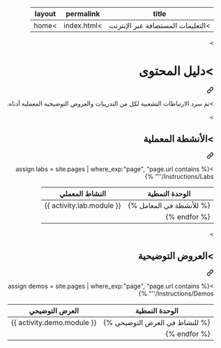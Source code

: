 <div class="readme html-blob blob p-5"><div class="Box-sc-g0xbh4-0 markdown-body container-lg"><div dir="rtl"><markdown-accessiblity-table data-catalyst=""><table>
  <thead>
  <tr>
  <th>title</th>
  <th>permalink</th>
  <th>layout</th>
  </tr>
  </thead>
  <tbody>
  <tr>
  <td><div dir="rtl">>التعليمات المستضافة عبر الإنترنت</div></td>
  <td><div dir="rtl">>index.html</div></td>
  <td><div dir="rtl">>home</div></td>
  </tr>
  </tbody>
</table></markdown-accessiblity-table>

<div class="markdown-heading" dir="rtl">><h1 data-sourcepos="1:1-1:25" class="heading-element" dir="rtl">>دليل المحتوى</h1><a id="user-content-دليل-المحتوى" class="anchor" aria-label="Permalink: دليل المحتوى" href="#دليل-المحتوى"><svg class="octicon octicon-link" viewBox="0 0 16 16" version="1.1" width="16" height="16" aria-hidden="true"><path d="m7.775 3.275 1.25-1.25a3.5 3.5 0 1 1 4.95 4.95l-2.5 2.5a3.5 3.5 0 0 1-4.95 0 .751.751 0 0 1 .018-1.042.751.751 0 0 1 1.042-.018 1.998 1.998 0 0 0 2.83 0l2.5-2.5a2.002 2.002 0 0 0-2.83-2.83l-1.25 1.25a.751.751 0 0 1-1.042-.018.751.751 0 0 1-.018-1.042Zm-4.69 9.64a1.998 1.998 0 0 0 2.83 0l1.25-1.25a.751.751 0 0 1 1.042.018.751.751 0 0 1 .018 1.042l-1.25 1.25a3.5 3.5 0 1 1-4.95-4.95l2.5-2.5a3.5 3.5 0 0 1 4.95 0 .751.751 0 0 1-.018 1.042.751.751 0 0 1-1.042.018 1.998 1.998 0 0 0-2.83 0l-2.5 2.5a1.998 1.998 0 0 0 0 2.83Z"></path></svg></a></div>
<p data-sourcepos="3:1-3:143" dir="rtl">>تم سرد الارتباطات التشعبية لكل من التدريبات والعروض التوضيحية المعملية أدناه.</p>
<div class="markdown-heading" dir="rtl">><h2 data-sourcepos="5:1-5:34" class="heading-element" dir="rtl">>الأنشطة المعملية</h2><a id="user-content-الأنشطة-المعملية" class="anchor" aria-label="Permalink: الأنشطة المعملية" href="#الأنشطة-المعملية"><svg class="octicon octicon-link" viewBox="0 0 16 16" version="1.1" width="16" height="16" aria-hidden="true"><path d="m7.775 3.275 1.25-1.25a3.5 3.5 0 1 1 4.95 4.95l-2.5 2.5a3.5 3.5 0 0 1-4.95 0 .751.751 0 0 1 .018-1.042.751.751 0 0 1 1.042-.018 1.998 1.998 0 0 0 2.83 0l2.5-2.5a2.002 2.002 0 0 0-2.83-2.83l-1.25 1.25a.751.751 0 0 1-1.042-.018.751.751 0 0 1-.018-1.042Zm-4.69 9.64a1.998 1.998 0 0 0 2.83 0l1.25-1.25a.751.751 0 0 1 1.042.018.751.751 0 0 1 .018 1.042l-1.25 1.25a3.5 3.5 0 1 1-4.95-4.95l2.5-2.5a3.5 3.5 0 0 1 4.95 0 .751.751 0 0 1-.018 1.042.751.751 0 0 1-1.042.018 1.998 1.998 0 0 0-2.83 0l-2.5 2.5a1.998 1.998 0 0 0 0 2.83Z"></path></svg></a></div>
<p data-sourcepos="0:0-0:0" dir="rtl">>{% assign labs = site.pages | where_exp:"page", "page.url contains '/Instructions/Labs'" %}</p>
<markdown-accessiblity-table data-catalyst=""><table data-sourcepos="7:1-11:12">
<thead>
<tr data-sourcepos="7:1-7:153">
<th data-sourcepos="7:94-7:122">الوحدة النمطية</th>
<th data-sourcepos="7:124-7:152">النشاط المعملي</th>
</tr>
</thead>
<tbody>
<tr data-sourcepos="10:1-10:202">
<td data-sourcepos="10:1-10:40">{% للأنشطة في المعامل %}</td>
<td data-sourcepos="10:42-10:68">{{ activity.lab.module }}</td>
</tr>
<tr data-sourcepos="11:1-11:12">
<td data-sourcepos="11:1-11:12">{% endfor %}</td>
<td data-sourcepos="11:0-11:0"></td>
</tr>
</tbody>
</table></markdown-accessiblity-table>
<div class="markdown-heading" dir="rtl">><h2 data-sourcepos="13:1-13:34" class="heading-element" dir="rtl">>العروض التوضيحية</h2><a id="user-content-العروض-التوضيحية" class="anchor" aria-label="Permalink: العروض التوضيحية" href="#العروض-التوضيحية"><svg class="octicon octicon-link" viewBox="0 0 16 16" version="1.1" width="16" height="16" aria-hidden="true"><path d="m7.775 3.275 1.25-1.25a3.5 3.5 0 1 1 4.95 4.95l-2.5 2.5a3.5 3.5 0 0 1-4.95 0 .751.751 0 0 1 .018-1.042.751.751 0 0 1 1.042-.018 1.998 1.998 0 0 0 2.83 0l2.5-2.5a2.002 2.002 0 0 0-2.83-2.83l-1.25 1.25a.751.751 0 0 1-1.042-.018.751.751 0 0 1-.018-1.042Zm-4.69 9.64a1.998 1.998 0 0 0 2.83 0l1.25-1.25a.751.751 0 0 1 1.042.018.751.751 0 0 1 .018 1.042l-1.25 1.25a3.5 3.5 0 1 1-4.95-4.95l2.5-2.5a3.5 3.5 0 0 1 4.95 0 .751.751 0 0 1-.018 1.042.751.751 0 0 1-1.042.018 1.998 1.998 0 0 0-2.83 0l-2.5 2.5a1.998 1.998 0 0 0 0 2.83Z"></path></svg></a></div>
<p data-sourcepos="0:0-0:0" dir="rtl">>{% assign demos = site.pages | where_exp:"page", "page.url contains '/Instructions/Demos'" %}</p>
<markdown-accessiblity-table data-catalyst=""><table data-sourcepos="15:1-19:12">
<thead>
<tr data-sourcepos="15:1-15:155">
<th data-sourcepos="15:96-15:124">الوحدة النمطية</th>
<th data-sourcepos="15:126-15:154">العرض التوضيحي</th>
</tr>
</thead>
<tbody>
<tr data-sourcepos="18:1-18:152">
<td data-sourcepos="18:1-18:51">{% للنشاط في العرض التوضيحي %}</td>
<td data-sourcepos="18:53-18:80">{{ activity.demo.module }}</td>
</tr>
<tr data-sourcepos="19:1-19:12">
<td data-sourcepos="19:1-19:12">{% endfor %}</td>
<td data-sourcepos="19:0-19:0"></td>
</tr>
</tbody>
</table></markdown-accessiblity-table>
</div></div>

